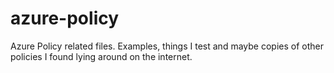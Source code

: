 # azure-policy
Azure Policy related files. Examples, things I test and maybe copies of other policies I found lying around on the internet.